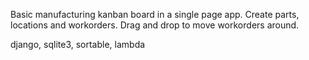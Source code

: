 Basic manufacturing kanban board in a single page app. Create parts,
locations and workorders. Drag and drop to move workorders around.

django, sqlite3, sortable, lambda
